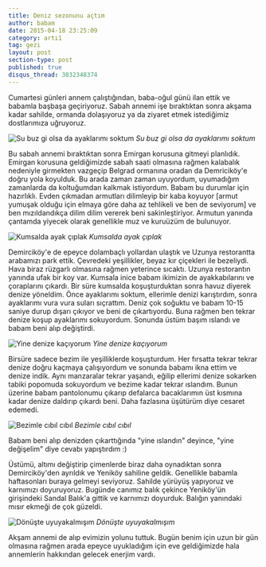 ```yaml
---
title: Deniz sezonunu açtım
author: babam
date: 2015-04-18 23:25:09
category: artı1
tag: gezi
layout: post
section-type: post 
published: true
disqus_thread: 3832348374
---
```


Cumartesi günleri annem çalıştığından, baba-oğul günü ilan ettik ve babamla başbaşa geçiriyoruz. Sabah annemi işe bıraktıktan sonra akşama kadar sahilde, ormanda dolaşıyoruz ya da ziyaret etmek istediğimiz dostlarımıza uğruyoruz.

![Su buz gi olsa da ayaklarımı soktum](/img/posts/saclarim_dagitirim.jpg)
*Su buz gi olsa da ayaklarımı soktum*

Bu sabah annemi bıraktıktan sonra Emirgan korusuna gitmeyi planlıdık. Emirgan korusuna geldiğimizde sabah saati olmasına rağmen kalabalık nedeniyle girmekten vazgeçip Belgrad ormanına oradan da Demriciköy'e doğru yola koyulduk. Bu arada zaman zaman uyuyordum, uyumadığım zamanlarda da koltuğumdan kalkmak istiyordum. Babam bu durumlar için hazırlıklı. Evden çıkmadan armutları dilimleyip bir kaba koyuyor [armut yumuşak olduğu için elmaya göre daha az tehlikeli ve ben de seviyorum] ve ben mızıldandıkça dilim dilim vererek beni sakinleştiriyor. Armutun yanında çantamda yiyecek olarak genellikle muz ve kuruüzüm de bulunuyor.

![Kumsalda ayak çıplak](/img/posts/sahilde.jpg)
*Kumsalda ayak çıplak*

Demirciköy'e de epeyce dolambaçlı yollardan ulaştık ve Uzunya restorantta arabamızı park ettik. Çevredeki yeşillikler, beyaz kır çiçekleri ile bezeliydi. Hava biraz rüzgarlı olmasına rağmen yeterince sıcaktı. Uzunya restorantın yanında ufak bir koy var. Kumsala inice babam ikimizin de ayakkabılarını ve çoraplarını çıkardı. Bir süre kumsalda koşuşturduktan sonra havuz diyerek denize yöneldim. Önce ayaklarımı soktum, ellerimle denizi karıştırdım, sonra ayaklarımı vura vura suları sıçrattım. Deniz çok soğuktu ve babam 10-15 saniye durup dışarı çıkıyor ve beni de çıkartıyordu. Buna rağmen ben tekrar denize koşup ayaklarımı sokuyordum. Sonunda üstüm başım ıslandı ve babam beni alıp değiştirdi.

![Yine denize kaçıyorum](/img/posts/denize_karsi.jpg)
*Yine denize kaçıyorum*

Birsüre sadece bezim ile yeşilliklerde koşuşturdum. Her fırsatta tekrar tekrar denize doğru kaçmaya çalışıyordum ve sonunda babamı ikna ettim ve denize indik. Aynı manzaralar tekrar yaşandı, eğilip ellerimi denize sokarken tabiki popomuda sokuyordum ve bezime kadar tekrar ıslandım. Bunun üzerine babam pantolonumu çıkarıp defalarca bacaklarımın üst kısmına kadar denize daldırıp çıkardı beni. Daha fazlasına üşütürüm diye cesaret edemedi.

![Bezimle cıbıl cıbıl](/img/posts/cibil_cibil.jpg)
*Bezimle cıbıl cıbıl*

Babam beni alıp denizden çıkarttığında "yine ıslandın" deyince, "yine değişelim" diye cevabı yapıştırdım :)

Üstümü, altımı değiştirip çimenlerde biraz daha oynadıktan sonra Demirciköy'den ayrıldık ve Yeniköy sahiline geldik. Genellikle babamla haftasonları buraya gelmeyi seviyoruz. Sahilde yürüyüş yapıyoruz ve karnımızı doyuruyoruz. Bugünde canımız balık çekince Yeniköy'ün girişindeki Sandal Balık'a gittik ve karnımızı doyurduk. Balığın yanındaki mısır ekmeği de çok güzeldi.

![Dönüşte uyuyakalmışım](/img/posts/donus_yolunda2.jpg)
*Dönüşte uyuyakalmışım*

Akşam annemi de alıp evimizin yolunu tuttuk. Bugün benim için uzun bir gün olmasına rağmen arada epeyce uyukladığım için eve geldiğimizde hala annemlerin hakkından gelecek enerjim vardı.
